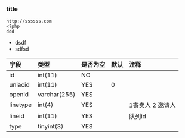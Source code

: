 ### title

```
http://ssssss.com
<?php
ddd
```

* dsdf
* sdfsd

|字段|类型|是否为空|默认|注释|
|:---|:---|:---|:---|:---|
|id|int(11)|NO|||
|uniacid|int(11)|YES|0||
|openid|varchar(255)|YES|||
|linetype|int(4)|YES||1寄卖人    2 邀请人|
|lineid|int(11)|YES||队列id|
|type|tinyint(3)|YES|||
